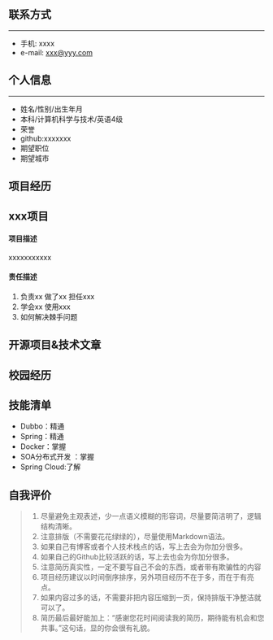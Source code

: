 ##  联系方式
***

- 手机: xxxx
- e-mail: xxx@yyy.com
## 个人信息
***
- 姓名/性别/出生年月
- 本科/计算机科学与技术/英语4级
- 荣誉
- github:xxxxxxx
- 期望职位
- 期望城市

## 项目经历

## xxx项目

#### 项目描述

xxxxxxxxxxx

#### 责任描述

1. 负责xx  做了xx  担任xxx
2. 学会xx  使用xxx
3. 如何解决棘手问题

## 开源项目&技术文章

## 校园经历

## 技能清单

- Dubbo：精通
- Spring：精通
- Docker：掌握
- SOA分布式开发 ：掌握
- Spring Cloud:了解

## 自我评价

> 1. 尽量避免主观表述，少一点语义模糊的形容词，尽量要简洁明了，逻辑结构清晰。
> 2. 注意排版（不需要花花绿绿的），尽量使用Markdown语法。
> 3. 如果自己有博客或者个人技术栈点的话，写上去会为你加分很多。
> 4. 如果自己的Github比较活跃的话，写上去也会为你加分很多。
> 5. 注意简历真实性，一定不要写自己不会的东西，或者带有欺骗性的内容
> 6. 项目经历建议以时间倒序排序，另外项目经历不在于多，而在于有亮点。
> 7. 如果内容过多的话，不需要非把内容压缩到一页，保持排版干净整洁就可以了。
> 8. 简历最后最好能加上：“感谢您花时间阅读我的简历，期待能有机会和您共事。”这句话，显的你会很有礼貌。

